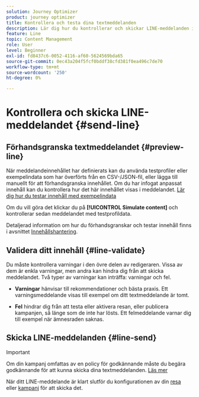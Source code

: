 ```yaml
---
solution: Journey Optimizer
product: journey optimizer
title: Kontrollera och testa dina textmeddelanden
description: Lär dig hur du kontrollerar och skickar LINE-meddelanden i Journey Optimizer
feature: Line
topic: Content Management
role: User
level: Beginner
exl-id: fd8437c6-0052-4116-af60-5624569bda65
source-git-commit: 0ec43a204f5fcf0bddf38cfd381f0ea496c7de70
workflow-type: tm+mt
source-wordcount: '250'
ht-degree: 0%

---
```


# Kontrollera och skicka LINE-meddelandet {#send-line}

## Förhandsgranska textmeddelandet {#preview-line}

När meddelandeinnehållet har definierats kan du använda testprofiler eller exempelindata som har överförts från en CSV-/JSON-fil, eller lägga till manuellt för att förhandsgranska innehållet. Om du har infogat anpassat innehåll kan du kontrollera hur det här innehållet visas i meddelandet. [Lär dig hur du testar innehåll med exempelindata](../test-approve/simulate-sample-input.md)

Om du vill göra det klickar du på **[!UICONTROL Simulate content]** och kontrollerar sedan meddelandet med testprofildata.

Detaljerad information om hur du förhandsgranskar och testar innehåll finns i avsnittet [Innehållshantering](../content-management/preview-test.md).

## Validera ditt innehåll {#line-validate}

Du måste kontrollera varningar i den övre delen av redigeraren. Vissa av dem är enkla varningar, men andra kan hindra dig från att skicka meddelandet. Två typer av varningar kan inträffa: varningar och fel.

* **Varningar** hänvisar till rekommendationer och bästa praxis. Ett varningsmeddelande visas till exempel om ditt textmeddelande är tomt.

* **Fel** hindrar dig från att testa eller aktivera resan, eller publicera kampanjen, så länge som de inte har lösts. Ett felmeddelande varnar dig till exempel när ämnesraden saknas.

## Skicka LINE-meddelanden {#line-send}

>[!IMPORTANT]
>
> Om din kampanj omfattas av en policy för godkännande måste du begära godkännande för att kunna skicka dina textmeddelanden. [Läs mer](../test-approve/gs-approval.md)

När ditt LINE-meddelande är klart slutför du konfigurationen av din [resa](../building-journeys/journey-gs.md) eller [kampanj](../campaigns/create-campaign.md) för att skicka det.
